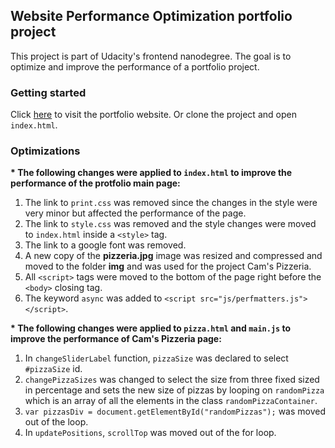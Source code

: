 ## Website Performance Optimization portfolio project

This project is part of Udacity's frontend nanodegree. The goal is to optimize and improve the performance of a portfolio project.

### Getting started

Click [here](https://rubarammal.github.io/frontend-nanodegree-mobile-portfolio/index.html) to visit the portfolio website. Or clone the project and open `index.html`.

### Optimizations

__* The following changes were applied to `index.html` to improve the performance of the protfolio main page:__

1. The link to `print.css` was removed since the changes in the style were very minor but affected the performance of the page.
1. The link to `style.css` was removed and the style changes were moved to `index.html` inside a `<style>` tag.
1. The link to a google font was removed.
1. A new copy of the __pizzeria.jpg__ image was resized and compressed and moved to the folder __img__ and was used for the project Cam's Pizzeria.
1. All `<script>` tags were moved to the bottom of the page right before the `<body>` closing tag.
1. The keyword `async` was added to `<script src="js/perfmatters.js"></script>`.

__* The following changes were applied to `pizza.html` and `main.js` to improve the performance of Cam's Pizzeria page:__

1. In `changeSliderLabel` function, `pizzaSize` was declared to select `#pizzaSize` id.
1. `changePizzaSizes` was changed to select the size from three fixed sized in percentage and sets the new size of pizzas by looping on `randomPizza` which is an array of all the elements in the class `randomPizzaContainer`.
1. `var pizzasDiv = document.getElementById("randomPizzas");` was moved out of the loop.
1. In `updatePositions`, `scrollTop` was moved out of the for loop.
